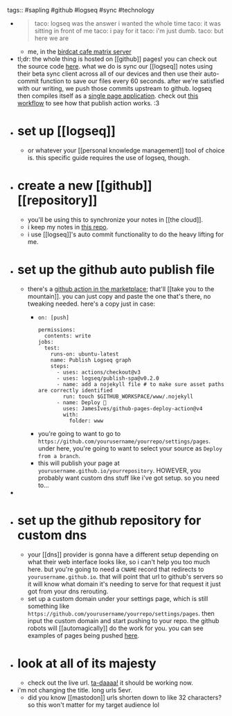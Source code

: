 tags:: #sapling #github #logseq #sync #technology

- > taco: logseq was the answer i wanted the whole time
  taco: it was sitting in front of me
  taco: i pay for it
  taco: i'm just dumb.
  taco: but here we are
	- me, in the [birdcat cafe matrix server](https://chat.birdcat.cafe)
- tl;dr: the whole thing is hosted on [[github]] pages! you can check out the source code [here](https://github.com/TacoWolf/garden). what we do is sync our [[logseq]] notes using their beta sync client across all of our devices and then use their auto-commit function to save our files every 60 seconds. after we're satisfied with our writing, we push those commits upstream to github. logseq then compiles itself as a [single page application](https://github.com/logseq/publish-spa). check out [this workflow](https://github.com/TacoWolf/garden/blob/main/.github/workflows/publish.yml) to see how that publish action works. :3
- # set up [[logseq]]
	- or whatever your [[personal knowledge management]] tool of choice is. this specific guide requires the use of logseq, though.
- # create a new [[github]] [[repository]]
	- you'll be using this to synchronize your notes in [[the cloud]].
	- i keep my notes in [this repo](https://github.com/TacoWolf/garden).
	- i use [[logseq]]'s auto commit functionality to do the heavy lifting for me.
- # set up the github auto publish file
	- there's a [github action in the marketplace](https://github.com/marketplace/actions/logseq-publish-spa); that'll [[take you to the mountain]]. you can just copy and paste the one that's there, no tweaking needed. here's a copy just in case:
		- ```
		  on: [push]
		  
		  permissions:
		    contents: write
		  jobs:
		    test:
		      runs-on: ubuntu-latest
		      name: Publish Logseq graph
		      steps:
		        - uses: actions/checkout@v3
		        - uses: logseq/publish-spa@v0.2.0
		        - name: add a nojekyll file # to make sure asset paths are correctly identified
		          run: touch $GITHUB_WORKSPACE/www/.nojekyll
		        - name: Deploy 🚀
		          uses: JamesIves/github-pages-deploy-action@v4
		          with:
		            folder: www
		  ```
		- you're going to want to go to `https://github.com/yourusername/yourrepo/settings/pages`. under here, you're going to want to select your source as `Deploy from a branch`.
		- this will publish your page at `yourusername.github.io/yourrepository`. HOWEVER, you probably want custom dns stuff like i've got setup. so you need to...
-
- # set up the github repository for custom dns
	- your [[dns]] provider is gonna have a different setup depending on what their web interface looks like, so i can't help you too much here. but you're going to need a `CNAME` record that redirects to `yourusername.github.io`. that will point that url to github's servers so it will know what domain it's needing to serve for that request it just got from your dns rerouting.
	- set up a custom domain under your settings page, which is still something like `https://github.com/yourusername/yourrepo/settings/pages`. then input the custom domain and start pushing to your repo. the github robots will [[automagically]] do the work for you. you can see examples of pages being pushed [here](https://github.com/TacoWolf/garden/actions/workflows/publish.yml).
- # look at all of its majesty
	- check out the live url. [ta-daaaa!](https://garden.birdcat.cafe) it should be working now.
- i'm not changing the title. long urls 5evr.
	- did you know [[mastodon]] urls shorten down to like 32 characters? so this won't matter for my target audience lol
